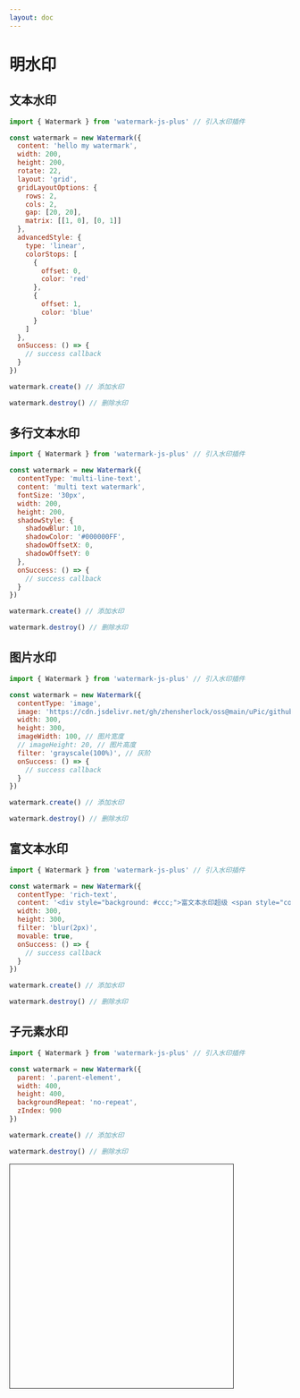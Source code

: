```yaml
---
layout: doc
---
```

# 明水印

<script setup lang="ts">
import VPButton from 'vitepress/dist/client/theme-default/components/VPButton.vue';
import { ref, getCurrentInstance, onMounted } from 'vue';
import { Watermark } from '../../../src';
import { useData } from 'vitepress';
import dayjs from 'dayjs';

const { isDark } = useData();
const decodeBlindImage = ref('');
const app = getCurrentInstance();

let textWatermark = null;
let multiLineTextWatermark = null;
let imageWatermark = null;
let richTextWatermark = null;
// 子元素水印
let childElementWatermark = null

onMounted(() => {
  // 文本水印
  textWatermark = new Watermark({
    content: 'hello my watermark',
    width: 200,
    height: 200,
		rotate: 22,
    layout: 'grid',
		// mutationObserve: false,
    // auxiliaryLine: true,
    gridLayoutOptions: {
      rows: 2,
      cols: 2,
      gap: [20, 20],
      matrix: [[1, 0], [0, 1]]
    },
    advancedStyle: {
      type: 'linear',
      colorStops: [
        {
          offset: 0,
          color: 'red'
        },
        {
          offset: 1,
          color: 'blue'
        }
      ]
    },
    onSuccess: () => {
      app.appContext.config.globalProperties.$message({
        appendTo: '#app',
        message: '文本水印添加成功！',
        type: 'success'
      });
    }
  });
  // 多行文本水印
  multiLineTextWatermark = new Watermark({
    contentType: 'multi-line-text',
    content: 'multi text watermark',
    fontSize: '30px',
    width: 200,
    height: 200,
    shadowStyle: {
      shadowBlur: 10,
      shadowColor: '#000000FF',
      shadowOffsetX: 0,
      shadowOffsetY: 0
    },
    onSuccess: () => {
      app.appContext.config.globalProperties.$message({
        appendTo: '#app',
        message: '多行文本水印添加成功！',
        type: 'success'
      });
    }
  });
  // 图片水印
  imageWatermark = new Watermark({
    contentType: 'image',
    image: 'https://cdn.jsdelivr.net/gh/zhensherlock/oss@main/uPic/github-mkWBiK.png',
    imageWidth: 200,
    // imageHeight: 20,
    width: 300,
    height: 300,
    filter: 'grayscale(100%)',
    onSuccess: () => {
      app.appContext.config.globalProperties.$message({
        appendTo: '#app',
        message: '图片水印添加成功！',
        type: 'success'
      });
    }
  });
  // 富文本水印
  richTextWatermark = new Watermark({
    contentType: 'rich-text',
    content: '<div style="background: #ccc;">富文本水印 <span style="color: #f00">good</span></div>',
    width: 300,
    height: 300,
    filter: 'blur(2px)',
    movable: true,
    onSuccess: () => {
      app.appContext.config.globalProperties.$message({
        appendTo: '#app',
        message: '富文本水印添加成功！',
        type: 'success'
      });
    }
  });
  // 子元素水印
  childElementWatermark = new Watermark({
    parent: '.parent-element',
    width: 400,
    height: 400,
    backgroundRepeat: 'no-repeat',
    zIndex: 900
  });
});

const handleAddTextWatermark = () => {
	textWatermark.changeOptions({
		content: 'hello my text watermark',
		fontColor: isDark.value ? '#fff' : '#000'
	}, 'append', false)
  textWatermark.create();
};
const handleUpdateTextWatermark = () => {
	textWatermark.changeOptions({
		content: 'update my text watermark at ' + dayjs().format('HH:mm:ss'),
		fontColor: isDark.value ? '#fff' : '#000'
	}, 'append')
};
const handleRemoveTextWatermark = () => {
  textWatermark.destroy();
};

const handleAddMultiLineTextWatermark = () => {
  if (isDark.value) {
    multiLineTextWatermark.options.fontColor = '#fff'
  }
  multiLineTextWatermark.create();
};
const handleRemoveMultiLineTextWatermark = () => {
  multiLineTextWatermark.destroy();
};

const handleAddImageWatermark = () => {
  imageWatermark.create();
};
const handleRemoveImageWatermark = () => {
  imageWatermark.destroy();
};

const handleAddRichTextWatermark = () => {
  richTextWatermark.create();
};
const handleRemoveRichTextWatermark = () => {
  richTextWatermark.destroy();
};

const handleAddChildElementWatermark = () => {
  childElementWatermark.create();
};
const handleRemoveChildElementWatermark = () => {
  childElementWatermark.destroy();
};
</script>

<el-backtop></el-backtop>

## 文本水印

<div class="text-watermark">

```js
import { Watermark } from 'watermark-js-plus' // 引入水印插件

const watermark = new Watermark({
  content: 'hello my watermark',
  width: 200,
  height: 200,
  rotate: 22,
  layout: 'grid',
  gridLayoutOptions: {
    rows: 2,
    cols: 2,
    gap: [20, 20],
    matrix: [[1, 0], [0, 1]]
  },
  advancedStyle: {
    type: 'linear',
    colorStops: [
      {
        offset: 0,
        color: 'red'
      },
      {
        offset: 1,
        color: 'blue'
      }
    ]
  },
  onSuccess: () => {
    // success callback
  }
})

watermark.create() // 添加水印

watermark.destroy() // 删除水印
```
<el-affix target=".text-watermark" position="bottom" :offset="0">
  <el-space class="block-operation">
    <VPButton text="添加文本水印" @click="handleAddTextWatermark"></VPButton>
    <VPButton text="修改文本水印" @click="handleUpdateTextWatermark"></VPButton>
    <VPButton text="删除文本水印" @click="handleRemoveTextWatermark"></VPButton>
  </el-space>
</el-affix>
</div>

## 多行文本水印

<div class="multiline-text-watermark">

```js
import { Watermark } from 'watermark-js-plus' // 引入水印插件

const watermark = new Watermark({
  contentType: 'multi-line-text',
  content: 'multi text watermark',
  fontSize: '30px',
  width: 200,
  height: 200,
  shadowStyle: {
    shadowBlur: 10,
    shadowColor: '#000000FF',
    shadowOffsetX: 0,
    shadowOffsetY: 0
  },
  onSuccess: () => {
    // success callback
  }
})

watermark.create() // 添加水印

watermark.destroy() // 删除水印
```
<el-affix target=".multiline-text-watermark" position="bottom" :offset="0">
  <el-space class="block-operation">
    <VPButton text="添加多行文本水印" @click="handleAddMultiLineTextWatermark"></VPButton>
    <VPButton text="删除多行文本水印" @click="handleRemoveMultiLineTextWatermark"></VPButton>
  </el-space>
</el-affix>
</div>

## 图片水印

<div class="image-watermark">

```js
import { Watermark } from 'watermark-js-plus' // 引入水印插件

const watermark = new Watermark({
  contentType: 'image',
  image: 'https://cdn.jsdelivr.net/gh/zhensherlock/oss@main/uPic/github-mkWBiK.png',
  width: 300,
  height: 300,
  imageWidth: 100, // 图片宽度
  // imageHeight: 20, // 图片高度
  filter: 'grayscale(100%)', // 灰阶
  onSuccess: () => {
    // success callback
  }
})

watermark.create() // 添加水印

watermark.destroy() // 删除水印
```
<el-affix target=".image-watermark" position="bottom" :offset="0">
  <el-space class="block-operation">
    <VPButton text="添加图片水印" @click="handleAddImageWatermark"></VPButton>
    <VPButton text="删除图片水印" @click="handleRemoveImageWatermark"></VPButton>
  </el-space>
</el-affix>
</div>

## 富文本水印

<div class="rich-text-watermark">

```js
import { Watermark } from 'watermark-js-plus' // 引入水印插件

const watermark = new Watermark({
  contentType: 'rich-text',
  content: '<div style="background: #ccc;">富文本水印超级 <span style="color: #f00">棒</span></div>',
  width: 300,
  height: 300,
  filter: 'blur(2px)',
  movable: true,
  onSuccess: () => {
    // success callback
  }
})

watermark.create() // 添加水印

watermark.destroy() // 删除水印
```
<el-affix target=".rich-text-watermark" position="bottom" :offset="0">
  <el-space class="block-operation">
    <VPButton text="添加富文本水印" @click="handleAddRichTextWatermark"></VPButton>
    <VPButton text="删除富文本水印" @click="handleRemoveRichTextWatermark"></VPButton>
  </el-space>
</el-affix>
</div>

## 子元素水印

<div class="child-element-watermark">

```js
import { Watermark } from 'watermark-js-plus' // 引入水印插件

const watermark = new Watermark({
  parent: '.parent-element',
  width: 400,
  height: 400,
  backgroundRepeat: 'no-repeat',
  zIndex: 900
})

watermark.create() // 添加水印

watermark.destroy() // 删除水印
```
<div class="parent-element" style="width: 400px;height: 400px;border: 1px solid #333;margin-top: 10px;position: relative;">
</div>
<el-affix target=".child-element-watermark" position="bottom" :offset="0" z-index="1000">
  <el-space class="block-operation">
    <VPButton text="添加子元素水印" @click="handleAddChildElementWatermark"></VPButton>
    <VPButton text="删除子元素水印" @click="handleRemoveChildElementWatermark"></VPButton>
  </el-space>
</el-affix>
</div>
